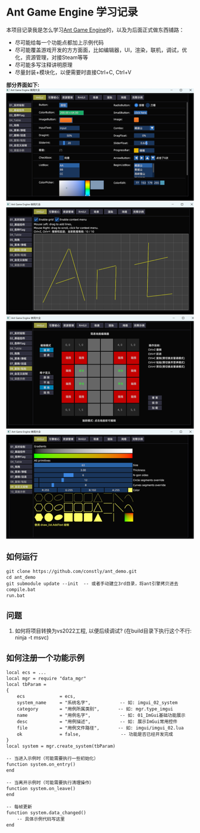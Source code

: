 # Ant Game Engine 学习记录
本项目记录我是怎么学习[Ant Game Engine](https://github.com/ejoy/ant)的，以及为后面正式做东西铺路：
* 尽可能给每一个功能点都加上示例代码
* 尽可能覆盖游戏开发的方方面面，比如编辑器，UI，渲染，联机，调试，优化，资源管理，对接Steam等等
* 尽可能多写注释讲明原理
* 尽量封装+模块化，以便需要时直接Ctrl+C, Ctrl+V


**部分界面如下:**
![imgui_02](./img/imgui_02.png)
![imgui_07](./img/imgui_07.png)
![imgui_08](./img/imgui_08.png)
![imgui_09](./img/imgui_09.png)


## 如何运行
```
git clone https://github.com/constly/ant_demo.git
cd ant_demo
git submodule update --init  -- 或者手动建立3rd目录，将ant引擎拷贝进去
compile.bat
run.bat 
```

## 问题
1. 如何将项目转换为vs2022工程, 以便后续调试? (在build目录下执行这个不行: ninja -t msvc)

## 如何注册一个功能示例
```
local ecs = ...
local mgr = require "data_mgr"
local tbParam = 
{
    ecs             = ecs,
    system_name     = "系统名字",           -- 如: imgui_02_system
    category        = "用例所属类别",       -- 如: mgr.type_imgui
    name            = "用例名字",           -- 如: 01_ImGui基础功能展示
    desc            = "用例描述",           -- 如: 展示ImGui常用控件
    file            = "用例文件路径",       -- 如: imgui/imgui_02.lua
    ok              = false,               -- 功能是否已经开发完成
}
local system = mgr.create_system(tbParam)

-- 当进入示例时（可能需要执行一些初始化）
function system.on_entry()
end

-- 当离开示例时（可能需要执行清理操作）
function system.on_leave()
end

-- 每帧更新
function system.data_changed()
    -- 具体示例代码写这里
end
```